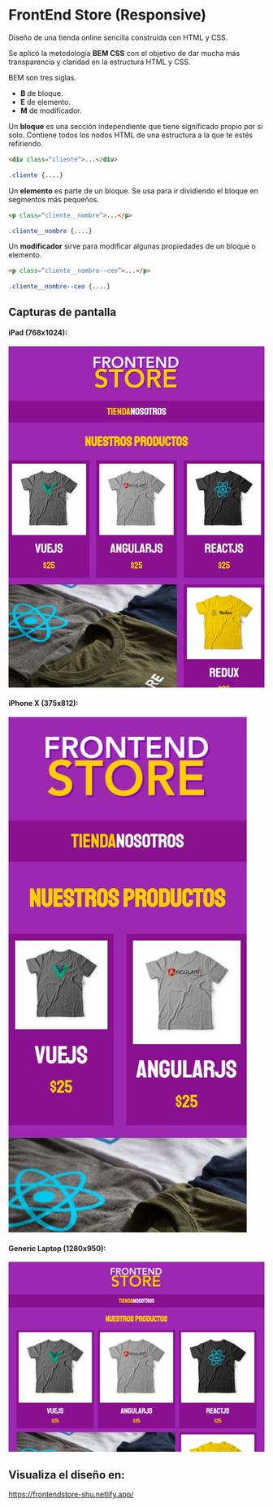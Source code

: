 # FrontEnd Store (Responsive)
Diseño de una tienda online sencilla construida con HTML y CSS.

Se aplicó la metodología **BEM CSS** con el objetivo de dar mucha más transparencia y claridad en la estructura HTML y CSS.

BEM son tres siglas.

- **B** de bloque.
- **E** de elemento.
- **M** de modificador.

Un **bloque** es una sección independiente que tiene significado propio por sí solo.
Contiene todos los nodos HTML de una estructura a la que te estés refiriendo. 

```html
<div class=“cliente”>...</div>
```
```css
.cliente {....}
```

Un **elemento** es parte de un bloque. Se usa para ir dividiendo el bloque en segmentos más pequeños.

```html
<p class=“cliente__nombre”>...</p>
```
```css
.cliente__nombre {....}
```

Un **modificador** sirve para modificar algunas propiedades de un bloque o elemento.

```html
<p class=“cliente__nombre--ceo”>...</p>
```
```css
.cliente__nombre--ceo {....}
```


## Capturas de pantalla

#### iPad (768x1024):
![iPad (768x1024)](img/rmipad.jpg)

#### iPhone X (375x812):
![iPhone X (375x812)](img/rmiphonex.jpg)

#### Generic Laptop (1280x950):
![Generic Laptop (1280x950)](img/rmgenericlaptop.jpg)

## Visualiza el diseño en:
https://frontendstore-shu.netlify.app/
